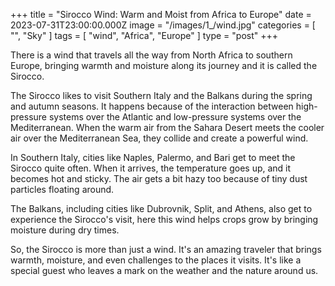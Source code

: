 +++
title = "Sirocco Wind: Warm and Moist from Africa to Europe"
date = 2023-07-31T23:00:00.000Z
image = "/images/1_/wind.jpg"
categories = [ "", "Sky" ]
tags = [ "wind", "Africa", "Europe" ]
type = "post"
+++

There is a wind that travels all the way from North Africa to southern Europe, bringing warmth and moisture along its journey and it is called the Sirocco.

The Sirocco likes to visit Southern Italy and the Balkans during the spring and autumn seasons. It happens because of the interaction between high-pressure systems over the Atlantic and low-pressure systems over the Mediterranean. When the warm air from the Sahara Desert meets the cooler air over the Mediterranean Sea, they collide and create a powerful wind.

In Southern Italy, cities like Naples, Palermo, and Bari get to meet the Sirocco quite often. When it arrives, the temperature goes up, and it becomes hot and sticky. The air gets a bit hazy too because of tiny dust particles floating around.

The Balkans, including cities like Dubrovnik, Split, and Athens, also get to experience the Sirocco's visit, here this wind helps crops grow by bringing moisture during dry times.

So, the Sirocco is more than just a wind. It's an amazing traveler that brings warmth, moisture, and even challenges to the places it visits. It's like a special guest who leaves a mark on the weather and the nature around us. 
